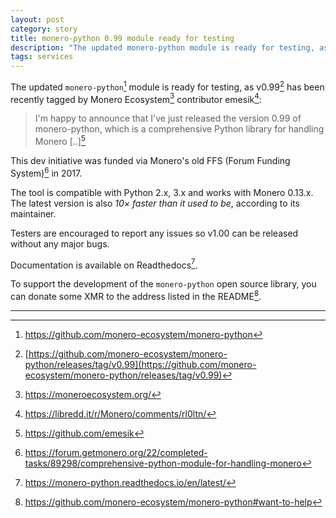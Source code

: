 ```yaml
---
layout: post
category: story
title: monero-python 0.99 module ready for testing
description: "The updated monero-python module is ready for testing, as v0.99 has been recently tagged by Monero Ecosystem contributor emesik."
tags: services
---
```


The updated `monero-python`[^1] module is ready for testing, as v0.99[^2] has been recently tagged by Monero Ecosystem[^3] contributor emesik[^4]:

> I'm happy to announce that I've just released the version 0.99 of monero-python, which is a comprehensive Python library for handling Monero [..][^5]

This dev initiative was funded via Monero's old FFS (Forum Funding System)[^6] in 2017.

The tool is compatible with Python 2.x, 3.x and works with Monero 0.13.x. The latest version is also *10× faster than it used to be*, according to its maintainer.

Testers are encouraged to report any issues so v1.00 can be released without any major bugs.

Documentation is available on Readthedocs[^7]. 

To support the development of the `monero-python` open source library, you can donate some XMR to the address listed in the README[^8].

---

[^1]: https://github.com/monero-ecosystem/monero-python
[^2]: [https://github.com/monero-ecosystem/monero-python/releases/tag/v0.99](https://github.com/monero-ecosystem/monero-python/releases/tag/v0.99)
[^3]: https://moneroecosystem.org/
[^4]: https://libredd.it/r/Monero/comments/rl0ltn/
[^5]: https://github.com/emesik
[^6]: https://forum.getmonero.org/22/completed-tasks/89298/comprehensive-python-module-for-handling-monero
[^7]: https://monero-python.readthedocs.io/en/latest/
[^8]: https://github.com/monero-ecosystem/monero-python#want-to-help
